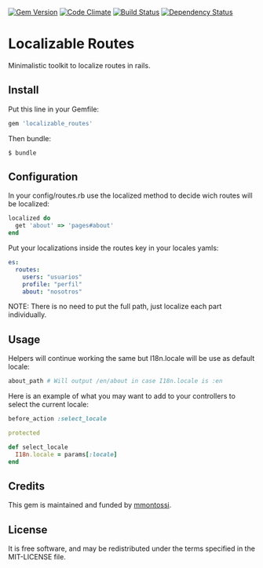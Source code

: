 [![Gem Version](https://badge.fury.io/rb/localizable_routes.svg)](http://badge.fury.io/rb/localizable_routes)
[![Code Climate](https://codeclimate.com/github/mmontossi/localizable_routes/badges/gpa.svg)](https://codeclimate.com/github/mmontossi/localizable_routes)
[![Build Status](https://travis-ci.org/mmontossi/localizable_routes.svg)](https://travis-ci.org/mmontossi/localizable_routes)
[![Dependency Status](https://gemnasium.com/mmontossi/localizable_routes.svg)](https://gemnasium.com/mmontossi/localizable_routes)

# Localizable Routes

Minimalistic toolkit to localize routes in rails.

## Install

Put this line in your Gemfile:
```ruby
gem 'localizable_routes'
```

Then bundle:
```
$ bundle
```

## Configuration

In your config/routes.rb use the localized method to decide wich routes will be localized:
```ruby
localized do
  get 'about' => 'pages#about'
end
```

Put your localizations inside the routes key in your locales yamls:
```yaml
es:
  routes:
    users: "usuarios"
    profile: "perfil"
    about: "nosotros"
```

NOTE: There is no need to put the full path, just localize each part individually.

## Usage

Helpers will continue working the same but I18n.locale will be use as default locale:
```ruby
about_path # Will output /en/about in case I18n.locale is :en
```

Here is an example of what you may want to add to your controllers to select the current locale:
```ruby
before_action :select_locale

protected

def select_locale
  I18n.locale = params[:locale]
end
```

## Credits

This gem is maintained and funded by [mmontossi](https://github.com/mmontossi).

## License

It is free software, and may be redistributed under the terms specified in the MIT-LICENSE file.
